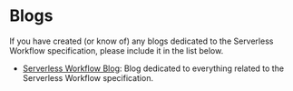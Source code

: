 # Blogs

If you have created (or know of) any blogs dedicated to the Serverless Workflow specification,
please include it in the list below.

- [Serverless Workflow Blog](https://serverlessworkflow.blogspot.com/): Blog dedicated to everything related
to the Serverless Workflow specification.
